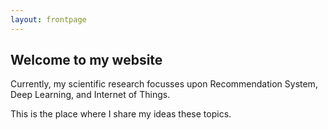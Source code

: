 ```yaml
---
layout: frontpage
---
```


## Welcome to my website
Currently, my scientific research focusses upon Recommendation System, Deep Learning, and Internet of Things. 

This is the place where I share my ideas these topics.
